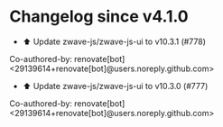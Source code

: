 # Changelog since v4.1.0
- ⬆️ Update zwave-js/zwave-js-ui to v10.3.1 (#778)

Co-authored-by: renovate[bot] <29139614+renovate[bot]@users.noreply.github.com> 
- ⬆️ Update zwave-js/zwave-js-ui to v10.3.0 (#777)

Co-authored-by: renovate[bot] <29139614+renovate[bot]@users.noreply.github.com> 
